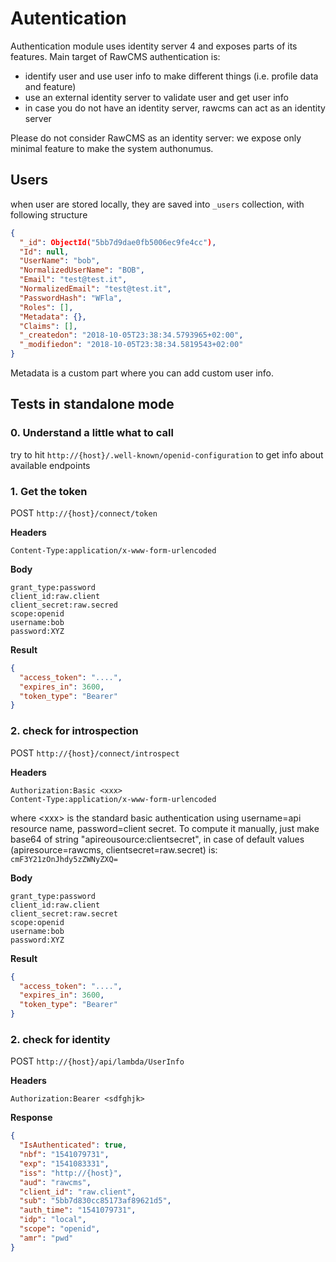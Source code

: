 # Autentication

Authentication module uses identity server 4 and exposes parts of its features.
Main target of RawCMS authentication is:

- identify user and use user info to make different things (i.e. profile data and feature)
- use an external identity server to validate user and get user info
- in case you do not have an identity server, rawcms can act as an identity server

Please do not consider RawCMS as an identity server: we expose only minimal feature to make the system authonumus.

## Users

when user are stored locally, they are saved into `_users` collection, with following structure

```json
{
  "_id": ObjectId("5bb7d9dae0fb5006ec9fe4cc"),
  "Id": null,
  "UserName": "bob",
  "NormalizedUserName": "BOB",
  "Email": "test@test.it",
  "NormalizedEmail": "test@test.it",
  "PasswordHash": "WFla",
  "Roles": [],
  "Metadata": {},
  "Claims": [],
  "_createdon": "2018-10-05T23:38:34.5793965+02:00",
  "_modifiedon": "2018-10-05T23:38:34.5819543+02:00"
}
```

Metadata is a custom part where you can add custom user info.

## Tests in standalone mode

### 0. Understand a little what to call

try to hit `http://{host}/.well-known/openid-configuration` to get info about available endpoints

### 1. Get the token

POST `http://{host}/connect/token`

**Headers**

```
Content-Type:application/x-www-form-urlencoded
```

**Body**

```
grant_type:password
client_id:raw.client
client_secret:raw.secred
scope:openid
username:bob
password:XYZ
```

**Result**

```json
{
  "access_token": "....",
  "expires_in": 3600,
  "token_type": "Bearer"
}
```

### 2. check for introspection

POST `http://{host}/connect/introspect`

**Headers**

```
Authorization:Basic <xxx>
Content-Type:application/x-www-form-urlencoded
```

where \<xxx\> is the standard basic authentication using username=api resource name, password=client secret. To compute it manually, just make base64 of string "apireousource:clientsecret", in case of default values (apiresource=rawcms, clientsecret=raw.secret) is:
`cmF3Y21zOnJhdy5zZWNyZXQ=`

**Body**

```
grant_type:password
client_id:raw.client
client_secret:raw.secret
scope:openid
username:bob
password:XYZ
```

**Result**

```json
{
  "access_token": "....",
  "expires_in": 3600,
  "token_type": "Bearer"
}
```

### 2. check for identity

POST `http://{host}/api/lambda/UserInfo`

**Headers**

```
Authorization:Bearer <sdfghjk>
```

**Response**

```json
{
  "IsAuthenticated": true,
  "nbf": "1541079731",
  "exp": "1541083331",
  "iss": "http://{host}",
  "aud": "rawcms",
  "client_id": "raw.client",
  "sub": "5bb7d830cc85173af89621d5",
  "auth_time": "1541079731",
  "idp": "local",
  "scope": "openid",
  "amr": "pwd"
}
```
